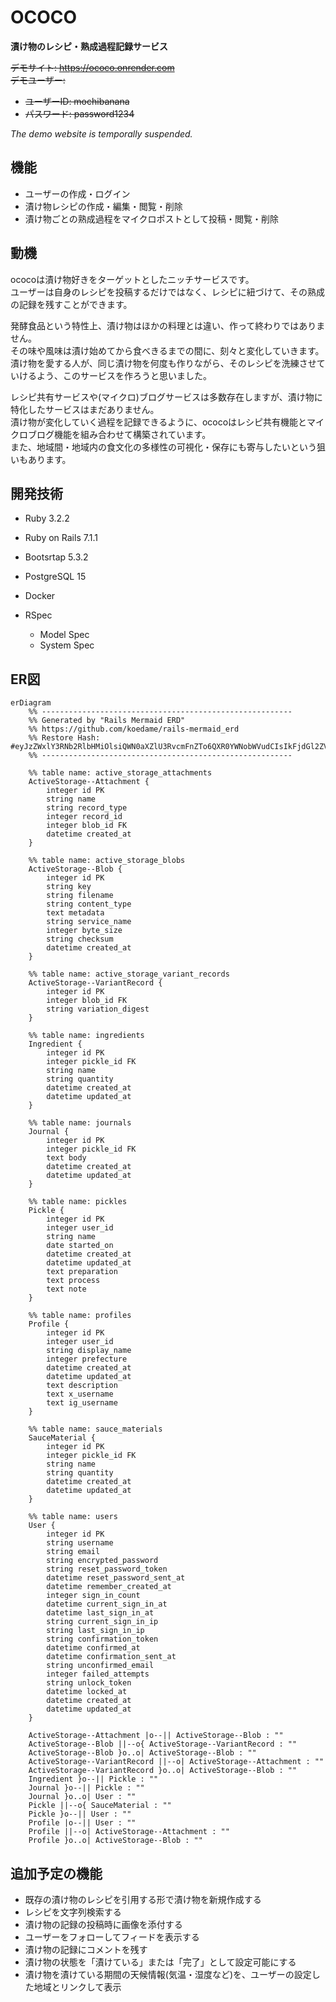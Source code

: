 # OCOCO

**漬け物のレシピ・熟成過程記録サービス**

~~デモサイト: https://ococo.onrender.com~~  
~~デモユーザー:~~
* ~~ユーザーID: mochibanana~~
* ~~パスワード: password1234~~  

*The demo website is temporally suspended.*
## 機能
* ユーザーの作成・ログイン
* 漬け物レシピの作成・編集・閲覧・削除
* 漬け物ごとの熟成過程をマイクロポストとして投稿・閲覧・削除

## 動機
ococoは漬け物好きをターゲットとしたニッチサービスです。  
ユーザーは自身のレシピを投稿するだけではなく、レシピに紐づけて、その熟成の記録を残すことができます。  

発酵食品という特性上、漬け物はほかの料理とは違い、作って終わりではありません。  
その味や風味は漬け始めてから食べきるまでの間に、刻々と変化していきます。  
漬け物を愛する人が、同じ漬け物を何度も作りながら、そのレシピを洗練させていけるよう、このサービスを作ろうと思いました。

レシピ共有サービスや(マイクロ)ブログサービスは多数存在しますが、漬け物に特化したサービスはまだありません。  
漬け物が変化していく過程を記録できるように、ococoはレシピ共有機能とマイクロブログ機能を組み合わせて構築されています。  
また、地域間・地域内の食文化の多様性の可視化・保存にも寄与したいという狙いもあります。



## 開発技術
* Ruby 3.2.2
* Ruby on Rails 7.1.1

* Bootsrtap 5.3.2

* PostgreSQL 15

* Docker

* RSpec
  * Model Spec
  * System Spec

## ER図
```mermaid
erDiagram
    %% --------------------------------------------------------
    %% Generated by "Rails Mermaid ERD"
    %% https://github.com/koedame/rails-mermaid_erd
    %% Restore Hash: #eyJzZWxlY3RNb2RlbHMiOlsiQWN0aXZlU3RvcmFnZTo6QXR0YWNobWVudCIsIkFjdGl2ZVN0b3JhZ2U6OkJsb2IiLCJBY3RpdmVTdG9yYWdlOjpWYXJpYW50UmVjb3JkIiwiSW5ncmVkaWVudCIsIkpvdXJuYWwiLCJQaWNrbGUiLCJQcm9maWxlIiwiU2F1Y2VNYXRlcmlhbCIsIlVzZXIiXSwiaXNQcmV2aWV3UmVsYXRpb25zIjpmYWxzZSwiaXNTaG93UmVsYXRpb25Db21tZW50IjpmYWxzZSwiaXNTaG93S2V5Ijp0cnVlLCJpc1Nob3dDb21tZW50IjpmYWxzZSwiaXNIaWRlQ29sdW1ucyI6ZmFsc2V9
    %% --------------------------------------------------------

    %% table name: active_storage_attachments
    ActiveStorage--Attachment {
        integer id PK 
        string name  
        string record_type  
        integer record_id  
        integer blob_id FK 
        datetime created_at  
    }

    %% table name: active_storage_blobs
    ActiveStorage--Blob {
        integer id PK 
        string key  
        string filename  
        string content_type  
        text metadata  
        string service_name  
        integer byte_size  
        string checksum  
        datetime created_at  
    }

    %% table name: active_storage_variant_records
    ActiveStorage--VariantRecord {
        integer id PK 
        integer blob_id FK 
        string variation_digest  
    }

    %% table name: ingredients
    Ingredient {
        integer id PK 
        integer pickle_id FK 
        string name  
        string quantity  
        datetime created_at  
        datetime updated_at  
    }

    %% table name: journals
    Journal {
        integer id PK 
        integer pickle_id FK 
        text body  
        datetime created_at  
        datetime updated_at  
    }

    %% table name: pickles
    Pickle {
        integer id PK 
        integer user_id  
        string name  
        date started_on  
        datetime created_at  
        datetime updated_at  
        text preparation  
        text process  
        text note  
    }

    %% table name: profiles
    Profile {
        integer id PK 
        integer user_id  
        string display_name  
        integer prefecture  
        datetime created_at  
        datetime updated_at  
        text description  
        text x_username  
        text ig_username  
    }

    %% table name: sauce_materials
    SauceMaterial {
        integer id PK 
        integer pickle_id FK 
        string name  
        string quantity  
        datetime created_at  
        datetime updated_at  
    }

    %% table name: users
    User {
        integer id PK 
        string username  
        string email  
        string encrypted_password  
        string reset_password_token  
        datetime reset_password_sent_at  
        datetime remember_created_at  
        integer sign_in_count  
        datetime current_sign_in_at  
        datetime last_sign_in_at  
        string current_sign_in_ip  
        string last_sign_in_ip  
        string confirmation_token  
        datetime confirmed_at  
        datetime confirmation_sent_at  
        string unconfirmed_email  
        integer failed_attempts  
        string unlock_token  
        datetime locked_at  
        datetime created_at  
        datetime updated_at  
    }

    ActiveStorage--Attachment |o--|| ActiveStorage--Blob : ""
    ActiveStorage--Blob ||--o{ ActiveStorage--VariantRecord : ""
    ActiveStorage--Blob }o..o| ActiveStorage--Blob : ""
    ActiveStorage--VariantRecord ||--o| ActiveStorage--Attachment : ""
    ActiveStorage--VariantRecord }o..o| ActiveStorage--Blob : ""
    Ingredient }o--|| Pickle : ""
    Journal }o--|| Pickle : ""
    Journal }o..o| User : ""
    Pickle ||--o{ SauceMaterial : ""
    Pickle }o--|| User : ""
    Profile |o--|| User : ""
    Profile ||--o| ActiveStorage--Attachment : ""
    Profile }o..o| ActiveStorage--Blob : ""
```

## 追加予定の機能
* 既存の漬け物のレシピを引用する形で漬け物を新規作成する
* レシピを文字列検索する
* 漬け物の記録の投稿時に画像を添付する
* ユーザーをフォローしてフィードを表示する
* 漬け物の記録にコメントを残す
* 漬け物の状態を「漬けている」または「完了」として設定可能にする
* 漬け物を漬けている期間の天候情報(気温・湿度など)を、ユーザーの設定した地域とリンクして表示